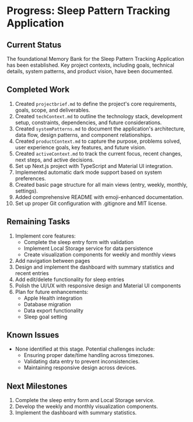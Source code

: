 # Progress: Sleep Pattern Tracking Application

## Current Status
The foundational Memory Bank for the Sleep Pattern Tracking Application has been established. Key project contexts, including goals, technical details, system patterns, and product vision, have been documented.

## Completed Work
1. Created `projectbrief.md` to define the project's core requirements, goals, scope, and deliverables.
2. Created `techContext.md` to outline the technology stack, development setup, constraints, dependencies, and future considerations.
3. Created `systemPatterns.md` to document the application's architecture, data flow, design patterns, and component relationships.
4. Created `productContext.md` to capture the purpose, problems solved, user experience goals, key features, and future vision.
5. Created `activeContext.md` to track the current focus, recent changes, next steps, and active decisions.
6. Set up Next.js project with TypeScript and Material UI integration.
7. Implemented automatic dark mode support based on system preferences.
8. Created basic page structure for all main views (entry, weekly, monthly, settings).
9. Added comprehensive README with emoji-enhanced documentation.
10. Set up proper Git configuration with .gitignore and MIT license.

## Remaining Tasks
1. Implement core features:
   - Complete the sleep entry form with validation
   - Implement Local Storage service for data persistence
   - Create visualization components for weekly and monthly views
2. Add navigation between pages
3. Design and implement the dashboard with summary statistics and recent entries
4. Add edit/delete functionality for sleep entries
5. Polish the UI/UX with responsive design and Material UI components
6. Plan for future enhancements:
   - Apple Health integration
   - Database migration
   - Data export functionality
   - Sleep goal setting

## Known Issues
- None identified at this stage. Potential challenges include:
  - Ensuring proper date/time handling across timezones.
  - Validating data entry to prevent inconsistencies.
  - Maintaining responsive design across devices.

## Next Milestones
1. Complete the sleep entry form and Local Storage service.
2. Develop the weekly and monthly visualization components.
3. Implement the dashboard with summary statistics.
